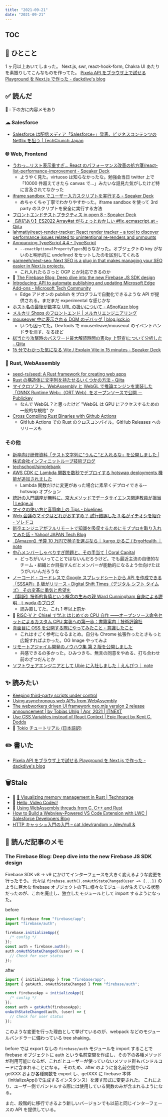 ```yaml
---
title: "2021-09-21"
date: "2021-09-21"
---
```


## TOC

## 💬 ひとこと

1 ヶ月以上あいてしまった。
Next.js, swr, react-hook-form, Chakra UI あたりを素振りしてこんなものを作ってた。
[Pixela API をブラウザ上で試せる Playground を Next.js で作った - dackdive's blog](https://dackdive.hateblo.jp/entry/2021/09/06/090000)

## ✅ 読んだ

📝 : 下の方に内容メモあり

### ☁︎ Salesforce

- [Salesforce は配信メディア「Salesforce+」発表、ビジネスコンテンツの Netflix を狙う | TechCrunch Japan](https://jp.techcrunch.com/2021/08/12/2021-08-10-salesforce-wants-salesforce-to-be-the-netflix-of-biz-content/)

### 🌐 Web, Frontend

- [うわっ…リスト表示重すぎ… React のパフォーマンス改善の処方箋/react-list-performance-improvement - Speaker Deck](https://speakerdeck.com/pentla/react-list-performance-improvement)
  - ようやく見た。virtuoso は知らなかったな。勉強会当日 twitter 上で「10000 件超えてきたら canvas で...」みたいな話見た気がしたけど特に言及されてなかった
- [iframe sandbox でユーザー入力スクリプトを実行する - Speaker Deck](https://speakerdeck.com/syumai/iframe-sandboxdeyuzaru-li-sukuriputowoshi-xing-suru)
  - めちゃくちゃ丁寧でわかりやすかった。iframe sandbox を使って 3rd party のスクリプトを安全に実行する方法
- [フロントエンドテストプラクティス in open 8 - Speaker Deck](https://speakerdeck.com/yosuke_furukawa/hurontoendotesutopurakuteisu-in-open-8)
- [【追記あり】ES2022 Array#at がちょっとおかしい #fix_ecmascript_at - Qiita](https://qiita.com/printf_moriken/items/da03f55cb626617c1958)
- [lahmatiy/react-render-tracker: React render tracker – a tool to discover performance issues related to unintentional re-renders and unmounts](https://github.com/lahmatiy/react-render-tracker)
- [Announcing TypeScript 4.4 - TypeScript](https://devblogs.microsoft.com/typescript/announcing-typescript-4-4/)
  - `--exactOptionalPropertyTypes`知らなかった。オブジェクトの key がないのと明示的に undefined をセットしたのを区別してくれる
- [garmeeh/next-seo: Next SEO is a plug in that makes managing your SEO easier in Next.js projects.](https://github.com/garmeeh/next-seo)
  - これ入れたらさっと OGP とか対応できるのか
- 📝 [The Firebase Blog: Deep dive into the new Firebase JS SDK design](https://firebase.googleblog.com/2021/08/deep-dive-into-the-new-firebase-js-sdk-design.html)
- [Introducing: API to automate publishing and updating Microsoft Edge Add-ons - Microsoft Tech Community](https://techcommunity.microsoft.com/t5/articles/introducing-api-to-automate-publishing-and-updating-microsoft/td-p/2654592#.YS3RktRIxQc.twitter)
  - Edge アドオンの publish をプログラムで自動化できるような API が提供される。まだまだ experimental な感じかな
- [ホスト名の最後が数字な URL の扱いについて - ASnoKaze blog](https://asnokaze.hatenablog.com/entry/2021/08/23/070000)
- [メルカリ Shops のフロントエンド | メルカリエンジニアリング](https://engineering.mercari.com/blog/entry/20210823-a57631d32e/)
- [mouseover 中に表示される DOM のデバッグ | blog.jxck.io](https://blog.jxck.io/entries/2021-08-20/how-to-debug-mouseover.html)
  - いつも困ってた。DevTools で mouserleave/mouseout のイベントハンドラを消す、なるほど
- [総当たり攻撃時のパスワード最大解読時間の表(by 上野宣)について分析した - Qiita](https://qiita.com/ockeghem/items/5a5e73528eb0ee055428)
- [15 分でわかった気になる Vite / Explain Vite in 15 minutes - Speaker Deck](https://speakerdeck.com/line_developers/explain-vite-in-15-minutes)

### 🦀 Rust, WebAssembly

- [seed-rs/seed: A Rust framework for creating web apps](https://github.com/seed-rs/seed)
- [Rust の構造体に文字列を持たせるいくつかの方法 - Qiita](https://qiita.com/Kogia_sima/items/6899c5196813cf231054)
- [マイクロソフト、WebAssembly と WebGL で推論エンジンを実装した「ONNX Runtime Web」（ORT Web）をオープンソースで公開 － Publickey](https://www.publickey1.jp/blog/21/webassemblywebglonnx_runtime_webort_web.html)
  - なんで WebGL？と思ったけど "WebGL は GPU にアクセスするための一般的な規格" か
- [Cross Compiling Rust Binaries with Github Actions](https://www.rohanjain.in/cargo-cross)
  - GitHub Actions での Rust のクロスコンパイル。GitHub Releases へのリリースも

### その他

- [新卒向け研修資料「テスト文字列に"うんこ"と入れるな」を公開しました | 株式会社インフィニットループ技術ブログ](https://www.infiniteloop.co.jp/blog/2021/09/unko/)
- [techschool/simplebank](https://github.com/techschool/simplebank)
- [AWS CDK に Lambda 関数を数秒でデプロイする hotswap deployments 機能が追加されました](https://zenn.dev/intercept6/articles/eed5b5cef89eb2)
  - Lambda 関数だけに変更があった場合に素早くデプロイできる--hotswap オプション
- [統計の入門講座が無料に、京大メソッドでデータサイエンス関連教員が担当 | Ledge.ai](https://ledge.ai/gacco-kyoto-u-ac-2021/)
- [マイクの使い方と音質向上の Tips - bluelines](https://bluelines.hatenablog.com/entry/2021/09/08/224759)
- [Web 会議のマイクはどれがおすすめ？ 試行錯誤した 3 名がイチオシを紹介 - ソレドコ](https://srdk.rakuten.jp/entry/2021/09/08/103000)
- [新卒エンジニアがフルリモートで知識を吸収するためにモブプロを取り入れてみた話 - Yahoo! JAPAN Tech Blog](https://techblog.yahoo.co.jp/entry/2021083030177162/)
- [【Amazon】予算 10 万円で椅子を選ぶなら｜ kargo かるご / ErgoHealth ｜ note](https://note.com/kargo113/n/n6070f2fe811f)
- [中心メンバーしゃべりすぎ問題と、その手当て | Coral Capital](https://coralcap.co/2021/08/extraverted-leaders/)
  - どっちがいいってことではないんだろうけど。でも最近主流の自律的なチーム・組織とか目指すんだとメンバーが能動的になるよう仕向けたほうがいいんだろうな
- [ノーコード・コードレスで Google スプレッドシートから API を作成できる「SSSAPI」β 版がリリース - Digital Shift Times（デジタル シフト タイムズ） その変革に勇気と希望を](https://digital-shift.jp/flash_news/FN210824_2)
- [【翻訳】技術的負債という概念の生みの親 Ward Cunningham 自身による説明 - t-wada のブログ](https://t-wada.hatenablog.jp/entry/ward-explains-debt-metaphor)
  - 読み直してた。これ 1 年以上前か
- 📕 [RISC-V と Chisel で学ぶ はじめての CPU 自作 ――オープンソース命令セットによるカスタム CPU 実装への第一歩：書籍案内｜技術評論社](https://gihyo.jp/book/2021/978-4-297-12305-5)
- [真面目に OSS を公開する際にやってみたこと・意識したこと](https://zenn.dev/ryo_kawamata/articles/b6f679bfe11261)
  - これはすごく参考になるまとめ。自分も Chrome 拡張作ったときもっと広報すればよかった。OG Image やってみよ
- [リモートアジャイル開発のノウハウ集 第 2 版を公開しました](https://www.agile-studio.jp/post/remote-agile-know-how-2nd)
  - 共感できるの多かった。ひみつきち、無言の同意をやめる、打ち合わせ前のざつだんとか
- [ソフトウェアエンジニアとして Ubie に入社しました｜えんぴつ｜ note](https://note.com/empitsu88/n/ne7ae57e81598)

## ✨ 読みたい

- [Keeping third-party scripts under control](https://web.dev/controlling-third-party-scripts/)
- [Using asynchronous web APIs from WebAssembly](https://web.dev/asyncify/)
- [The webworkers driven UI framework neo.mjs version 2 release announcement | by Tobias Uhlig | Apr, 2021 | ITNEXT](https://itnext.io/the-webworkers-driven-ui-framework-neo-mjs-version-2-release-announcement-b91b476d6f16)
- [Use CSS Variables instead of React Context | Epic React by Kent C. Dodds](https://epicreact.dev/css-variables/)
- 📕 [Tokio チュートリアル (日本語訳)](https://zenn.dev/magurotuna/books/tokio-tutorial-ja)

## ✏️ 書いた

- [Pixela API をブラウザ上で試せる Playground を Next.js で作った - dackdive's blog](https://dackdive.hateblo.jp/entry/2021/09/06/090000)

## 🗑Stale

- 🦀 [🚀 Visualizing memory management in Rust | Technorage](https://deepu.tech/memory-management-in-rust/)
- 🦀 [Hello, Video Codec!](https://blog.tempus-ex.com/hello-video-codec/?utm_source=pocket_mylist)
- 🦀 [Using WebAssembly threads from C, C++ and Rust](https://web.dev/webassembly-threads/?utm_source=pocket_mylist)
- [How to Build a Webview-Powered VS Code Extension with LWC | Salesforce Developers Blog](https://developer.salesforce.com/blogs/2021/04/how-to-build-a-webview-powered-vs-code-extension-with-lightning-web-components.html)
- [HTTP キャッシュ入門の入門 – cat /dev/random > /dev/null &](http://blog.xcir.net/?p=2806)

## 📝 読んだ記事のメモ

### The Firebase Blog: Deep dive into the new Firebase JS SDK design

Firebase SDK v8 -> v9 にかけてインターフェースを大きく変えるような変更を行ったそう。
元々は `firebase.auth().onAuthStateChanged(user => {...})` のように巨大な firebase オブジェクトの下に様々なモジュールが生えている状態だったのが、これを廃止し、独立したモジュールとして import するようになった。

before

```javascript
import firebase from "firebase/app";
import "firebase/auth";

firebase.initializeApp({
  /* config */
});
const auth = firebase.auth();
auth.onAuthStateChanged((user) => {
  // Check for user status
});
```

after

```javascript
import { initializeApp } from "firebase/app";
import { getAuth, onAuthStateChanged } from "firebase/auth";

const firebaseApp = initializeApp({
  /* config */
});
const auth = getAuth(firebaseApp);
onAuthStateChanged(auth, (user) => {
  // Check for user status
});
```

このような変更を行った理由として挙げているのが、webpack などのモジュールバンドラーに備わっている tree shaking。

before では export なしの `firebase/auth` モジュールを import することで firebase オブジェクトに auth という名前空間を作成し、その下の各種メソッドが利用可能になるが、これだとユーザーが使っていないメソッド群もバンドルコードに含まれることになる。
そのため、after のように各名前空間からは getXXX および各種関数を export し、getXXX に firebase 本体（initializeApp()で生成するインスタンス）を渡す形式に変更された。
これにより、ユーザー側でバンドルする際には使用している関数のみが含まれるようになる。

また、段階的に移行できるよう新しいバージョンでも以前と同じインターフェースの API を提供している。
